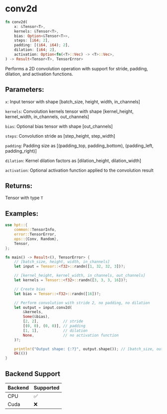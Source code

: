 # conv2d
```rust
fn conv2d(
    x: &Tensor<T>,
    kernels: &Tensor<T>,
    bias: Option<&Tensor<T>>,
    steps: [i64; 2],
    padding: [(i64, i64); 2],
    dilation: [i64; 2],
    activation: Option<fn(<T>::Vec) -> <T>::Vec>,
) -> Result<Tensor<T>, TensorError>
```
Performs a 2D convolution operation with support for stride, padding, dilation, and activation functions.

## Parameters:
`x`: Input tensor with shape [batch_size, height, width, in_channels]

`kernels`: Convolution kernels tensor with shape [kernel_height, kernel_width, in_channels, out_channels]

`bias`: Optional bias tensor with shape [out_channels]

`steps`: Convolution stride as [step_height, step_width]

`padding`: Padding size as [(padding_top, padding_bottom), (padding_left, padding_right)]

`dilation`: Kernel dilation factors as [dilation_height, dilation_width]

`activation`: Optional activation function applied to the convolution result

## Returns:
Tensor with type `T`

## Examples:
```rust
use hpt::{
    common::TensorInfo,
    error::TensorError,
    ops::{Conv, Random},
    Tensor,
};

fn main() -> Result<(), TensorError> {
    // [batch_size, height, width, in_channels]
    let input = Tensor::<f32>::randn([1, 32, 32, 3])?;

    // [kernel_height, kernel_width, in_channels, out_channels]
    let kernels = Tensor::<f32>::randn([3, 3, 3, 16])?;

    // Create bias
    let bias = Tensor::<f32>::randn([16])?;

    // Perform convolution with stride 2, no padding, no dilation
    let output = input.conv2d(
        &kernels,
        Some(&bias),
        [2, 2],           // stride
        [(0, 0), (0, 0)], // padding
        [1, 1],           // dilation
        None,             // no activation function
    )?;

    println!("Output shape: {:?}", output.shape()); // [batch_size, out_height, out_width, out_channels]
    Ok(())
}
```

## Backend Support
| Backend | Supported |
|---------|-----------|
| CPU     | ✅         |
| Cuda    | ❌        |